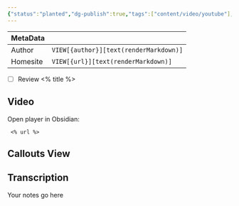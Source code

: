 ```yaml
---
{"status":"planted","dg-publish":true,"tags":["content/video/youtube"],"creation_date":"<% tp.file.creation_date() %>","definition":"<% title = tp.system.prompt(\"Paste the youtube title here\") %>","ms-learn-url":"undefined","url":"<% url = tp.system.prompt(\"Paste the youtube url here\") %>","author":"<% tp.system.prompt(\"Paste the youtube creator here\") %>","permalink":"/templates/youtube-summary/","dgPassFrontmatter":true}
---
```




| MetaData   |                                              |
| ---------- | -------------------------------------------- |
| Author   | `VIEW[{author}][text(renderMarkdown)]`          |
| Homesite   | `VIEW[{url}][text(renderMarkdown)]`          |

- [ ] Review <% title %>

## Video

Open player in Obsidian:
```timestamp-url 
 <% url %>
 ```



## Callouts View

<div><ul class="dataview list-view-ul"></ul></div>

## Transcription

Your notes go here